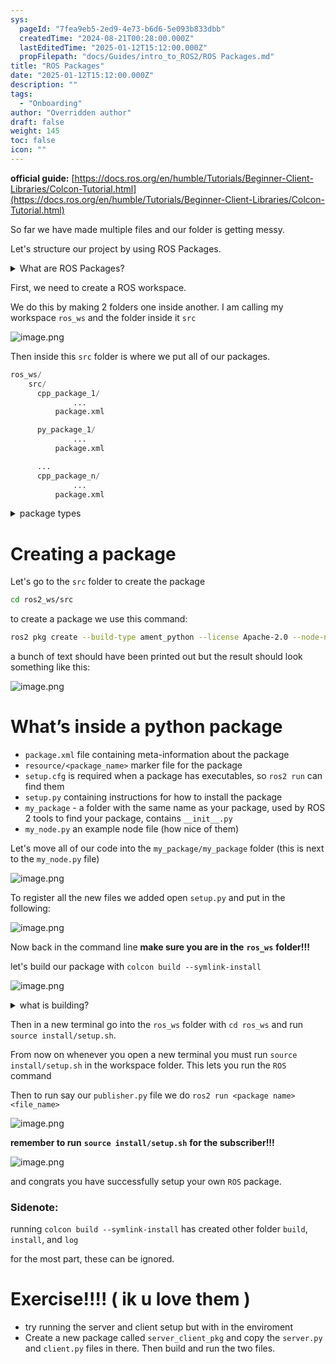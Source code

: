 ```yaml
---
sys:
  pageId: "7fea9eb5-2ed9-4e73-b6d6-5e093b833dbb"
  createdTime: "2024-08-21T00:28:00.000Z"
  lastEditedTime: "2025-01-12T15:12:00.000Z"
  propFilepath: "docs/Guides/intro_to_ROS2/ROS Packages.md"
title: "ROS Packages"
date: "2025-01-12T15:12:00.000Z"
description: ""
tags:
  - "Onboarding"
author: "Overridden author"
draft: false
weight: 145
toc: false
icon: ""
---
```


**official guide:** [https://docs.ros.org/en/humble/Tutorials/Beginner-Client-Libraries/Colcon-Tutorial.html](https://docs.ros.org/en/humble/Tutorials/Beginner-Client-Libraries/Colcon-Tutorial.html)

So far we have made multiple files and our folder is getting messy.

Let's structure our project by using ROS Packages.

<details>

<summary>What are ROS Packages?</summary>

ROS Packages are, as the name implies, packages of code that are highly sharable between ROS developers.

They consist of a folder, `package.xml` file, and source code

```python
      cpp_package_1/
		      ... imagine much code files here ..
          package.xml
```

</details>

First, we need to create a ROS workspace.

We do this by making 2 folders one inside another. I am calling my workspace `ros_ws` and the folder inside it `src`

![image.png](https://prod-files-secure.s3.us-west-2.amazonaws.com/d518164a-d88e-44d1-a4ee-3adb3bd8bce0/70706947-fd18-4537-a67b-e12946812d31/image.png?X-Amz-Algorithm=AWS4-HMAC-SHA256&X-Amz-Content-Sha256=UNSIGNED-PAYLOAD&X-Amz-Credential=ASIAZI2LB4662P6G2ZUI%2F20250428%2Fus-west-2%2Fs3%2Faws4_request&X-Amz-Date=20250428T150912Z&X-Amz-Expires=3600&X-Amz-Security-Token=IQoJb3JpZ2luX2VjEN%2F%2F%2F%2F%2F%2F%2F%2F%2F%2F%2FwEaCXVzLXdlc3QtMiJHMEUCIQD6pVTpinxTudFH8qgvbTc8SdK2jAaWJomkiqFR4D1S6QIgYRytWNMgzBOaK%2FgRNqgmKoT8Di8JjKbQ87wD0aJhjHwq%2FwMIdxAAGgw2Mzc0MjMxODM4MDUiDN7eaSRMHdT16NwVgSrcA4WSOrW3Exw6eBzB05HUzYvNuxC6ljE1PkrJVpLgUllHv%2FIUna0HjWjsMszqhyVnUjDBBcE8qOo3Dlt8cmhy8b5MqQwuRMc9xeuhE4kJ8rqfDCSeWzyI7qOSgYvz9lxXBezYEZpOQp9H2PkcEF%2FzQRonGw1C%2BFZjr%2BcL86v5KCp450Zdh6gYgwgpKUCcM9dUDYU8d%2FwhnUoXWZkfFNp%2FeVh4LGzfPI%2Binb26y%2F40P6gZmNEiFQVc7JQ9LS8RsCh5OQopWmGlclPMimjg2%2FwrL%2BB9HLLkiKBlXMcNSyrtnxX87HitGajgADYntXDogSaG5GJ4VmB1LMHjOyr3f1f7sL0kGJn5YvU07N4s0RO27oG2Uw8Oo9210vvG86Pwe4%2B0%2Ff06wfnDSKVptp1mXP6Alv1EFqS1oIUOp9Dol4H4BZjGHEnlEG9GXh%2FbvZuBTNO%2B1Kd%2FfNtw%2B%2FRKWsPucLypaihK40%2BA6uIrc76o2bbqxuA7dy8LZgVoIOCE03xkFCvXe0m5HSu8LvgDvnUtM0ChB9Pwr1QTlc%2F3G%2B3M9TOVh6ooV8pREuONajYMOOrJzvZ5hX4pVfu%2Bc9jwlvrTAd7xJR71idFObG6kPkNhONKwadoZKpGYOODEH%2F%2FSN3DBMNqdvsAGOqUBqb8tgXrTFgVKDeILZBFCOq%2BzueJzLuJC6wssBuMzd6UdM6jxzDVb20PGvCYuLzpMWSofIYi8m0QrAwQSwDqccAN7L%2Fm4Be0TQvu%2FnHCLnw1oTwJP2IbA051Waton5ZW2DQ9AsSsZuAVrZfRzNE6eKHQF0TXLipfid4Usd%2FEQo9DifGjspE6nV8ccPrpwygrocPZ9MtsZkXMxzb5pjyfaiW2FaOC0&X-Amz-Signature=b969aa8846c2c6874413566beb886abcfa85df9240f4f7051cbd4a27ce129cde&X-Amz-SignedHeaders=host&x-id=GetObject)

Then inside this `src` folder is where we put all of our packages.

```python
ros_ws/
    src/
      cpp_package_1/
		      ...
          package.xml

      py_package_1/
		      ...
          package.xml

      ...
      cpp_package_n/
		      ...
          package.xml

```

<details>

<summary>package types</summary>

packages can be either `C++` or python.

the intern file structure is different for each but for this guide we will stick to creating python packages

</details>

# Creating a package

Let's go to the `src` folder to create the package

```bash
cd ros2_ws/src
```

to create a package we use this command:

```bash
ros2 pkg create --build-type ament_python --license Apache-2.0 --node-name my_node my_package
```

a bunch of text should have been printed out but the result should look something like this:

![image.png](https://prod-files-secure.s3.us-west-2.amazonaws.com/d518164a-d88e-44d1-a4ee-3adb3bd8bce0/e6cf1e3f-8512-4a3e-b131-079f800bf3e8/image.png?X-Amz-Algorithm=AWS4-HMAC-SHA256&X-Amz-Content-Sha256=UNSIGNED-PAYLOAD&X-Amz-Credential=ASIAZI2LB4662P6G2ZUI%2F20250428%2Fus-west-2%2Fs3%2Faws4_request&X-Amz-Date=20250428T150912Z&X-Amz-Expires=3600&X-Amz-Security-Token=IQoJb3JpZ2luX2VjEN%2F%2F%2F%2F%2F%2F%2F%2F%2F%2F%2FwEaCXVzLXdlc3QtMiJHMEUCIQD6pVTpinxTudFH8qgvbTc8SdK2jAaWJomkiqFR4D1S6QIgYRytWNMgzBOaK%2FgRNqgmKoT8Di8JjKbQ87wD0aJhjHwq%2FwMIdxAAGgw2Mzc0MjMxODM4MDUiDN7eaSRMHdT16NwVgSrcA4WSOrW3Exw6eBzB05HUzYvNuxC6ljE1PkrJVpLgUllHv%2FIUna0HjWjsMszqhyVnUjDBBcE8qOo3Dlt8cmhy8b5MqQwuRMc9xeuhE4kJ8rqfDCSeWzyI7qOSgYvz9lxXBezYEZpOQp9H2PkcEF%2FzQRonGw1C%2BFZjr%2BcL86v5KCp450Zdh6gYgwgpKUCcM9dUDYU8d%2FwhnUoXWZkfFNp%2FeVh4LGzfPI%2Binb26y%2F40P6gZmNEiFQVc7JQ9LS8RsCh5OQopWmGlclPMimjg2%2FwrL%2BB9HLLkiKBlXMcNSyrtnxX87HitGajgADYntXDogSaG5GJ4VmB1LMHjOyr3f1f7sL0kGJn5YvU07N4s0RO27oG2Uw8Oo9210vvG86Pwe4%2B0%2Ff06wfnDSKVptp1mXP6Alv1EFqS1oIUOp9Dol4H4BZjGHEnlEG9GXh%2FbvZuBTNO%2B1Kd%2FfNtw%2B%2FRKWsPucLypaihK40%2BA6uIrc76o2bbqxuA7dy8LZgVoIOCE03xkFCvXe0m5HSu8LvgDvnUtM0ChB9Pwr1QTlc%2F3G%2B3M9TOVh6ooV8pREuONajYMOOrJzvZ5hX4pVfu%2Bc9jwlvrTAd7xJR71idFObG6kPkNhONKwadoZKpGYOODEH%2F%2FSN3DBMNqdvsAGOqUBqb8tgXrTFgVKDeILZBFCOq%2BzueJzLuJC6wssBuMzd6UdM6jxzDVb20PGvCYuLzpMWSofIYi8m0QrAwQSwDqccAN7L%2Fm4Be0TQvu%2FnHCLnw1oTwJP2IbA051Waton5ZW2DQ9AsSsZuAVrZfRzNE6eKHQF0TXLipfid4Usd%2FEQo9DifGjspE6nV8ccPrpwygrocPZ9MtsZkXMxzb5pjyfaiW2FaOC0&X-Amz-Signature=39104094b453bb74d9b2b86b8cb18bbf3a592213f4ee2826fc4fde46e79294ea&X-Amz-SignedHeaders=host&x-id=GetObject)

# What’s inside a python package

- `package.xml` file containing meta-information about the package
- `resource/<package_name>` marker file for the package
- `setup.cfg` is required when a package has executables, so `ros2 run` can find them
- `setup.py` containing instructions for how to install the package
- `my_package` - a folder with the same name as your package, used by ROS 2 tools to find your package, contains `__init__.py`
- `my_node.py` an example node file (how nice of them)

Let's move all of our code into the `my_package/my_package` folder (this is next to the `my_node.py` file)

![image.png](https://prod-files-secure.s3.us-west-2.amazonaws.com/d518164a-d88e-44d1-a4ee-3adb3bd8bce0/9ce58f11-0da9-4d3e-b86d-506a9685d378/image.png?X-Amz-Algorithm=AWS4-HMAC-SHA256&X-Amz-Content-Sha256=UNSIGNED-PAYLOAD&X-Amz-Credential=ASIAZI2LB4662P6G2ZUI%2F20250428%2Fus-west-2%2Fs3%2Faws4_request&X-Amz-Date=20250428T150912Z&X-Amz-Expires=3600&X-Amz-Security-Token=IQoJb3JpZ2luX2VjEN%2F%2F%2F%2F%2F%2F%2F%2F%2F%2F%2FwEaCXVzLXdlc3QtMiJHMEUCIQD6pVTpinxTudFH8qgvbTc8SdK2jAaWJomkiqFR4D1S6QIgYRytWNMgzBOaK%2FgRNqgmKoT8Di8JjKbQ87wD0aJhjHwq%2FwMIdxAAGgw2Mzc0MjMxODM4MDUiDN7eaSRMHdT16NwVgSrcA4WSOrW3Exw6eBzB05HUzYvNuxC6ljE1PkrJVpLgUllHv%2FIUna0HjWjsMszqhyVnUjDBBcE8qOo3Dlt8cmhy8b5MqQwuRMc9xeuhE4kJ8rqfDCSeWzyI7qOSgYvz9lxXBezYEZpOQp9H2PkcEF%2FzQRonGw1C%2BFZjr%2BcL86v5KCp450Zdh6gYgwgpKUCcM9dUDYU8d%2FwhnUoXWZkfFNp%2FeVh4LGzfPI%2Binb26y%2F40P6gZmNEiFQVc7JQ9LS8RsCh5OQopWmGlclPMimjg2%2FwrL%2BB9HLLkiKBlXMcNSyrtnxX87HitGajgADYntXDogSaG5GJ4VmB1LMHjOyr3f1f7sL0kGJn5YvU07N4s0RO27oG2Uw8Oo9210vvG86Pwe4%2B0%2Ff06wfnDSKVptp1mXP6Alv1EFqS1oIUOp9Dol4H4BZjGHEnlEG9GXh%2FbvZuBTNO%2B1Kd%2FfNtw%2B%2FRKWsPucLypaihK40%2BA6uIrc76o2bbqxuA7dy8LZgVoIOCE03xkFCvXe0m5HSu8LvgDvnUtM0ChB9Pwr1QTlc%2F3G%2B3M9TOVh6ooV8pREuONajYMOOrJzvZ5hX4pVfu%2Bc9jwlvrTAd7xJR71idFObG6kPkNhONKwadoZKpGYOODEH%2F%2FSN3DBMNqdvsAGOqUBqb8tgXrTFgVKDeILZBFCOq%2BzueJzLuJC6wssBuMzd6UdM6jxzDVb20PGvCYuLzpMWSofIYi8m0QrAwQSwDqccAN7L%2Fm4Be0TQvu%2FnHCLnw1oTwJP2IbA051Waton5ZW2DQ9AsSsZuAVrZfRzNE6eKHQF0TXLipfid4Usd%2FEQo9DifGjspE6nV8ccPrpwygrocPZ9MtsZkXMxzb5pjyfaiW2FaOC0&X-Amz-Signature=91ce94ad40019c7a684eea652a7327aa83842d5d66959ddcde825a0649c6a41f&X-Amz-SignedHeaders=host&x-id=GetObject)

To register all the new files we added open `setup.py` and put in the following:

![image.png](https://prod-files-secure.s3.us-west-2.amazonaws.com/d518164a-d88e-44d1-a4ee-3adb3bd8bce0/1cd7c262-4cae-4496-9d75-c178537d24a2/image.png?X-Amz-Algorithm=AWS4-HMAC-SHA256&X-Amz-Content-Sha256=UNSIGNED-PAYLOAD&X-Amz-Credential=ASIAZI2LB4662P6G2ZUI%2F20250428%2Fus-west-2%2Fs3%2Faws4_request&X-Amz-Date=20250428T150912Z&X-Amz-Expires=3600&X-Amz-Security-Token=IQoJb3JpZ2luX2VjEN%2F%2F%2F%2F%2F%2F%2F%2F%2F%2F%2FwEaCXVzLXdlc3QtMiJHMEUCIQD6pVTpinxTudFH8qgvbTc8SdK2jAaWJomkiqFR4D1S6QIgYRytWNMgzBOaK%2FgRNqgmKoT8Di8JjKbQ87wD0aJhjHwq%2FwMIdxAAGgw2Mzc0MjMxODM4MDUiDN7eaSRMHdT16NwVgSrcA4WSOrW3Exw6eBzB05HUzYvNuxC6ljE1PkrJVpLgUllHv%2FIUna0HjWjsMszqhyVnUjDBBcE8qOo3Dlt8cmhy8b5MqQwuRMc9xeuhE4kJ8rqfDCSeWzyI7qOSgYvz9lxXBezYEZpOQp9H2PkcEF%2FzQRonGw1C%2BFZjr%2BcL86v5KCp450Zdh6gYgwgpKUCcM9dUDYU8d%2FwhnUoXWZkfFNp%2FeVh4LGzfPI%2Binb26y%2F40P6gZmNEiFQVc7JQ9LS8RsCh5OQopWmGlclPMimjg2%2FwrL%2BB9HLLkiKBlXMcNSyrtnxX87HitGajgADYntXDogSaG5GJ4VmB1LMHjOyr3f1f7sL0kGJn5YvU07N4s0RO27oG2Uw8Oo9210vvG86Pwe4%2B0%2Ff06wfnDSKVptp1mXP6Alv1EFqS1oIUOp9Dol4H4BZjGHEnlEG9GXh%2FbvZuBTNO%2B1Kd%2FfNtw%2B%2FRKWsPucLypaihK40%2BA6uIrc76o2bbqxuA7dy8LZgVoIOCE03xkFCvXe0m5HSu8LvgDvnUtM0ChB9Pwr1QTlc%2F3G%2B3M9TOVh6ooV8pREuONajYMOOrJzvZ5hX4pVfu%2Bc9jwlvrTAd7xJR71idFObG6kPkNhONKwadoZKpGYOODEH%2F%2FSN3DBMNqdvsAGOqUBqb8tgXrTFgVKDeILZBFCOq%2BzueJzLuJC6wssBuMzd6UdM6jxzDVb20PGvCYuLzpMWSofIYi8m0QrAwQSwDqccAN7L%2Fm4Be0TQvu%2FnHCLnw1oTwJP2IbA051Waton5ZW2DQ9AsSsZuAVrZfRzNE6eKHQF0TXLipfid4Usd%2FEQo9DifGjspE6nV8ccPrpwygrocPZ9MtsZkXMxzb5pjyfaiW2FaOC0&X-Amz-Signature=7e95d66cd42308d8d24a05efd321ebb90aac75dc4dd5b43c037f087b02fb23bd&X-Amz-SignedHeaders=host&x-id=GetObject)

Now back in the command line **make sure you are in the** **`ros_ws`** **folder!!!**

let's build our package with `colcon build --symlink-install`

![image.png](https://prod-files-secure.s3.us-west-2.amazonaws.com/d518164a-d88e-44d1-a4ee-3adb3bd8bce0/2f2a0d27-b173-48fd-b189-5f5c0ce65619/image.png?X-Amz-Algorithm=AWS4-HMAC-SHA256&X-Amz-Content-Sha256=UNSIGNED-PAYLOAD&X-Amz-Credential=ASIAZI2LB4662P6G2ZUI%2F20250428%2Fus-west-2%2Fs3%2Faws4_request&X-Amz-Date=20250428T150912Z&X-Amz-Expires=3600&X-Amz-Security-Token=IQoJb3JpZ2luX2VjEN%2F%2F%2F%2F%2F%2F%2F%2F%2F%2F%2FwEaCXVzLXdlc3QtMiJHMEUCIQD6pVTpinxTudFH8qgvbTc8SdK2jAaWJomkiqFR4D1S6QIgYRytWNMgzBOaK%2FgRNqgmKoT8Di8JjKbQ87wD0aJhjHwq%2FwMIdxAAGgw2Mzc0MjMxODM4MDUiDN7eaSRMHdT16NwVgSrcA4WSOrW3Exw6eBzB05HUzYvNuxC6ljE1PkrJVpLgUllHv%2FIUna0HjWjsMszqhyVnUjDBBcE8qOo3Dlt8cmhy8b5MqQwuRMc9xeuhE4kJ8rqfDCSeWzyI7qOSgYvz9lxXBezYEZpOQp9H2PkcEF%2FzQRonGw1C%2BFZjr%2BcL86v5KCp450Zdh6gYgwgpKUCcM9dUDYU8d%2FwhnUoXWZkfFNp%2FeVh4LGzfPI%2Binb26y%2F40P6gZmNEiFQVc7JQ9LS8RsCh5OQopWmGlclPMimjg2%2FwrL%2BB9HLLkiKBlXMcNSyrtnxX87HitGajgADYntXDogSaG5GJ4VmB1LMHjOyr3f1f7sL0kGJn5YvU07N4s0RO27oG2Uw8Oo9210vvG86Pwe4%2B0%2Ff06wfnDSKVptp1mXP6Alv1EFqS1oIUOp9Dol4H4BZjGHEnlEG9GXh%2FbvZuBTNO%2B1Kd%2FfNtw%2B%2FRKWsPucLypaihK40%2BA6uIrc76o2bbqxuA7dy8LZgVoIOCE03xkFCvXe0m5HSu8LvgDvnUtM0ChB9Pwr1QTlc%2F3G%2B3M9TOVh6ooV8pREuONajYMOOrJzvZ5hX4pVfu%2Bc9jwlvrTAd7xJR71idFObG6kPkNhONKwadoZKpGYOODEH%2F%2FSN3DBMNqdvsAGOqUBqb8tgXrTFgVKDeILZBFCOq%2BzueJzLuJC6wssBuMzd6UdM6jxzDVb20PGvCYuLzpMWSofIYi8m0QrAwQSwDqccAN7L%2Fm4Be0TQvu%2FnHCLnw1oTwJP2IbA051Waton5ZW2DQ9AsSsZuAVrZfRzNE6eKHQF0TXLipfid4Usd%2FEQo9DifGjspE6nV8ccPrpwygrocPZ9MtsZkXMxzb5pjyfaiW2FaOC0&X-Amz-Signature=07525d8a5f01288390b401861254ff48fae2a73dd9909e9fd3084dd38e663b97&X-Amz-SignedHeaders=host&x-id=GetObject)

<details>

<summary>what is building?</summary>

if you are a CS major at Rose-Hulman you will learn the answer to this in CSSE132

but TLDR; is it combines all the code files into one program that can be run easily 

</details>

Then in a new terminal go into the `ros_ws` folder with `cd ros_ws` and run `source install/setup.sh`. 

From now on whenever you open a new terminal you must run `source install/setup.sh` in the workspace folder. This lets you run the `ROS` command

Then to run say our `publisher.py` file we do `ros2 run <package name> <file_name>`

![image.png](https://prod-files-secure.s3.us-west-2.amazonaws.com/d518164a-d88e-44d1-a4ee-3adb3bd8bce0/4f4b1219-3a44-4632-aa0a-ce3471699f59/image.png?X-Amz-Algorithm=AWS4-HMAC-SHA256&X-Amz-Content-Sha256=UNSIGNED-PAYLOAD&X-Amz-Credential=ASIAZI2LB4662P6G2ZUI%2F20250428%2Fus-west-2%2Fs3%2Faws4_request&X-Amz-Date=20250428T150912Z&X-Amz-Expires=3600&X-Amz-Security-Token=IQoJb3JpZ2luX2VjEN%2F%2F%2F%2F%2F%2F%2F%2F%2F%2F%2FwEaCXVzLXdlc3QtMiJHMEUCIQD6pVTpinxTudFH8qgvbTc8SdK2jAaWJomkiqFR4D1S6QIgYRytWNMgzBOaK%2FgRNqgmKoT8Di8JjKbQ87wD0aJhjHwq%2FwMIdxAAGgw2Mzc0MjMxODM4MDUiDN7eaSRMHdT16NwVgSrcA4WSOrW3Exw6eBzB05HUzYvNuxC6ljE1PkrJVpLgUllHv%2FIUna0HjWjsMszqhyVnUjDBBcE8qOo3Dlt8cmhy8b5MqQwuRMc9xeuhE4kJ8rqfDCSeWzyI7qOSgYvz9lxXBezYEZpOQp9H2PkcEF%2FzQRonGw1C%2BFZjr%2BcL86v5KCp450Zdh6gYgwgpKUCcM9dUDYU8d%2FwhnUoXWZkfFNp%2FeVh4LGzfPI%2Binb26y%2F40P6gZmNEiFQVc7JQ9LS8RsCh5OQopWmGlclPMimjg2%2FwrL%2BB9HLLkiKBlXMcNSyrtnxX87HitGajgADYntXDogSaG5GJ4VmB1LMHjOyr3f1f7sL0kGJn5YvU07N4s0RO27oG2Uw8Oo9210vvG86Pwe4%2B0%2Ff06wfnDSKVptp1mXP6Alv1EFqS1oIUOp9Dol4H4BZjGHEnlEG9GXh%2FbvZuBTNO%2B1Kd%2FfNtw%2B%2FRKWsPucLypaihK40%2BA6uIrc76o2bbqxuA7dy8LZgVoIOCE03xkFCvXe0m5HSu8LvgDvnUtM0ChB9Pwr1QTlc%2F3G%2B3M9TOVh6ooV8pREuONajYMOOrJzvZ5hX4pVfu%2Bc9jwlvrTAd7xJR71idFObG6kPkNhONKwadoZKpGYOODEH%2F%2FSN3DBMNqdvsAGOqUBqb8tgXrTFgVKDeILZBFCOq%2BzueJzLuJC6wssBuMzd6UdM6jxzDVb20PGvCYuLzpMWSofIYi8m0QrAwQSwDqccAN7L%2Fm4Be0TQvu%2FnHCLnw1oTwJP2IbA051Waton5ZW2DQ9AsSsZuAVrZfRzNE6eKHQF0TXLipfid4Usd%2FEQo9DifGjspE6nV8ccPrpwygrocPZ9MtsZkXMxzb5pjyfaiW2FaOC0&X-Amz-Signature=755610e2c363bb0e8ae40070ff44db3f2f8e624bbfee87c1330acebfac25a0a0&X-Amz-SignedHeaders=host&x-id=GetObject)

**remember to run** **`source install/setup.sh`** **for the subscriber!!!**

![image.png](https://prod-files-secure.s3.us-west-2.amazonaws.com/d518164a-d88e-44d1-a4ee-3adb3bd8bce0/02121119-dad4-49ec-8356-c956108b4243/image.png?X-Amz-Algorithm=AWS4-HMAC-SHA256&X-Amz-Content-Sha256=UNSIGNED-PAYLOAD&X-Amz-Credential=ASIAZI2LB4662P6G2ZUI%2F20250428%2Fus-west-2%2Fs3%2Faws4_request&X-Amz-Date=20250428T150912Z&X-Amz-Expires=3600&X-Amz-Security-Token=IQoJb3JpZ2luX2VjEN%2F%2F%2F%2F%2F%2F%2F%2F%2F%2F%2FwEaCXVzLXdlc3QtMiJHMEUCIQD6pVTpinxTudFH8qgvbTc8SdK2jAaWJomkiqFR4D1S6QIgYRytWNMgzBOaK%2FgRNqgmKoT8Di8JjKbQ87wD0aJhjHwq%2FwMIdxAAGgw2Mzc0MjMxODM4MDUiDN7eaSRMHdT16NwVgSrcA4WSOrW3Exw6eBzB05HUzYvNuxC6ljE1PkrJVpLgUllHv%2FIUna0HjWjsMszqhyVnUjDBBcE8qOo3Dlt8cmhy8b5MqQwuRMc9xeuhE4kJ8rqfDCSeWzyI7qOSgYvz9lxXBezYEZpOQp9H2PkcEF%2FzQRonGw1C%2BFZjr%2BcL86v5KCp450Zdh6gYgwgpKUCcM9dUDYU8d%2FwhnUoXWZkfFNp%2FeVh4LGzfPI%2Binb26y%2F40P6gZmNEiFQVc7JQ9LS8RsCh5OQopWmGlclPMimjg2%2FwrL%2BB9HLLkiKBlXMcNSyrtnxX87HitGajgADYntXDogSaG5GJ4VmB1LMHjOyr3f1f7sL0kGJn5YvU07N4s0RO27oG2Uw8Oo9210vvG86Pwe4%2B0%2Ff06wfnDSKVptp1mXP6Alv1EFqS1oIUOp9Dol4H4BZjGHEnlEG9GXh%2FbvZuBTNO%2B1Kd%2FfNtw%2B%2FRKWsPucLypaihK40%2BA6uIrc76o2bbqxuA7dy8LZgVoIOCE03xkFCvXe0m5HSu8LvgDvnUtM0ChB9Pwr1QTlc%2F3G%2B3M9TOVh6ooV8pREuONajYMOOrJzvZ5hX4pVfu%2Bc9jwlvrTAd7xJR71idFObG6kPkNhONKwadoZKpGYOODEH%2F%2FSN3DBMNqdvsAGOqUBqb8tgXrTFgVKDeILZBFCOq%2BzueJzLuJC6wssBuMzd6UdM6jxzDVb20PGvCYuLzpMWSofIYi8m0QrAwQSwDqccAN7L%2Fm4Be0TQvu%2FnHCLnw1oTwJP2IbA051Waton5ZW2DQ9AsSsZuAVrZfRzNE6eKHQF0TXLipfid4Usd%2FEQo9DifGjspE6nV8ccPrpwygrocPZ9MtsZkXMxzb5pjyfaiW2FaOC0&X-Amz-Signature=adb4ccac6eb9e6e17dffa4f9c6e7f743c90dc55eb1461f885e66fe987afa437e&X-Amz-SignedHeaders=host&x-id=GetObject)

and congrats you have successfully setup your own `ROS` package.

### Sidenote:

running `colcon build --symlink-install` has created other folder `build`, `install`, and `log`

for the most part, these can be ignored.

# Exercise!!!! ( ik u love them )

- try running the server and client setup but with in the enviroment
- Create a new package called `server_client_pkg` and copy the `server.py` and `client.py` files in there. Then build and run the two files.
